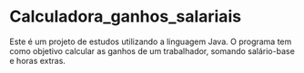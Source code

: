 # Calculadora_ganhos_salariais
Este é um projeto de estudos utilizando a linguagem Java.
O programa tem como objetivo calcular as ganhos de um trabalhador, somando salário-base e horas extras.
